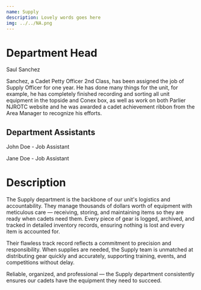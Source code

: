 ```yaml
---
name: Supply
description: Lovely words goes here
img: ../../NA.png
---
```



# Department Head
Saul Sanchez

<!-- note to self: this renders as a <p> tag -->
Sanchez, a Cadet Petty Officer 2nd Class, has been assigned the job of Supply Officer for one year.  He has done many things for the unit, for example, he has completely finished recording and sorting all unit equipment in the topside and Conex box, as well as work on both Parlier NJROTC website and he was awarded a cadet achievement ribbon from the Area Manager to recognize his efforts.

## Department Assistants
John Doe - Job Assistant

Jane Doe - Job Assistant


# Description


The Supply department is the backbone of our unit's logistics and accountability. They manage thousands of dollars worth of equipment with meticulous care — receiving, storing, and maintaining items so they are ready when cadets need them. Every piece of gear is logged, archived, and tracked in detailed inventory records, ensuring nothing is lost and every item is accounted for.

Their flawless track record reflects a commitment to precision and responsibility. When supplies are needed, the Supply team is unmatched at distributing gear quickly and accurately, supporting training, events, and competitions without delay.

Reliable, organized, and professional — the Supply department consistently ensures our cadets have the equipment they need to succeed.

